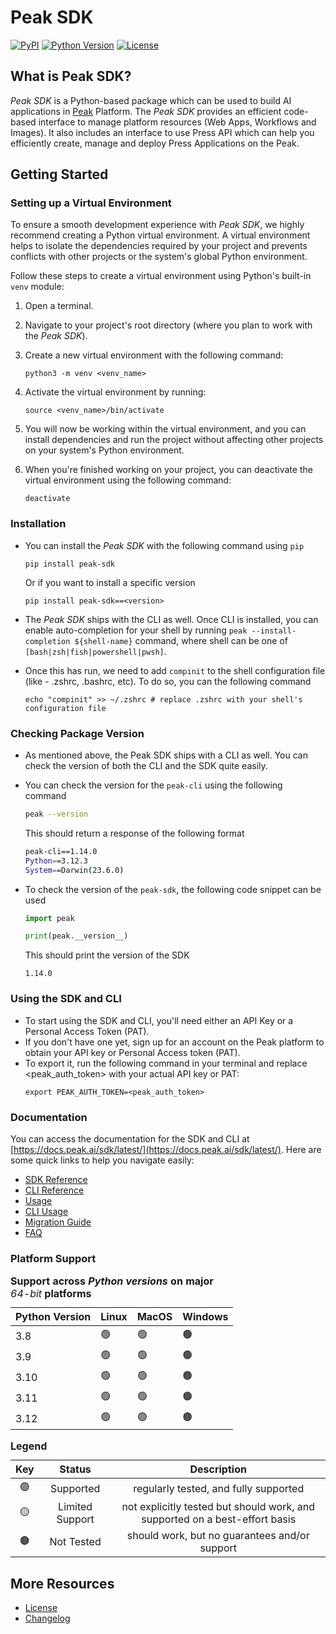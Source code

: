 # Peak SDK

[![PyPI](https://img.shields.io/pypi/v/peak-sdk.svg)](https://pypi.org/project/peak-sdk/)
[![Python Version](https://img.shields.io/pypi/pyversions/peak-sdk)](https://docs.peak.ai/sdk/latest/#platform-support)
[![License](https://img.shields.io/pypi/l/peak-sdk)](https://docs.peak.ai/sdk/latest/license.html)

## What is Peak SDK?

_Peak SDK_ is a Python-based package which can be used to build AI applications in [Peak](https://peak.ai/) Platform. The _Peak SDK_ provides an efficient code-based interface to manage platform resources (Web Apps, Workflows and Images). It also includes an interface to use Press API which can help you efficiently create, manage and deploy Press Applications on the Peak.

## Getting Started

### Setting up a Virtual Environment

To ensure a smooth development experience with _Peak SDK_, we highly recommend creating a Python virtual environment. A virtual environment helps to isolate the dependencies required by your project and prevents conflicts with other projects or the system's global Python environment.

Follow these steps to create a virtual environment using Python's built-in `venv` module:

1. Open a terminal.
2. Navigate to your project's root directory (where you plan to work with the _Peak SDK_).
3. Create a new virtual environment with the following command:

    ```
    python3 -m venv <venv_name>
    ```

4. Activate the virtual environment by running:

    ```
    source <venv_name>/bin/activate
    ```

5. You will now be working within the virtual environment, and you can install dependencies and run the project without affecting other projects on your system's Python environment.

6. When you're finished working on your project, you can deactivate the virtual environment using the following command:

    ```
    deactivate
    ```

### Installation

-   You can install the _Peak SDK_ with the following command using `pip`

    ```shell
    pip install peak-sdk
    ```

    Or if you want to install a specific version

    ```
    pip install peak-sdk==<version>
    ```

-   The _Peak SDK_ ships with the CLI as well. Once CLI is installed, you can enable auto-completion for your shell by running `peak --install-completion ${shell-name}` command, where shell can be one of `[bash|zsh|fish|powershell|pwsh]`.
-   Once this has run, we need to add `compinit` to the shell configuration file (like - .zshrc, .bashrc, etc). To do so, you can the following command
    ```
    echo "compinit" >> ~/.zshrc # replace .zshrc with your shell's configuration file
    ```

### Checking Package Version

-   As mentioned above, the Peak SDK ships with a CLI as well. You can check the version of both the CLI and the SDK quite easily.
-   You can check the version for the `peak-cli` using the following command

    ```bash
    peak --version
    ```

    This should return a response of the following format

    ```bash
    peak-cli==1.14.0
    Python==3.12.3
    System==Darwin(23.6.0)
    ```

-   To check the version of the `peak-sdk`, the following code snippet can be used

    ```python
    import peak

    print(peak.__version__)
    ```

    This should print the version of the SDK

    ```
    1.14.0
    ```

### Using the SDK and CLI

-   To start using the SDK and CLI, you'll need either an API Key or a Personal Access Token (PAT).
-   If you don't have one yet, sign up for an account on the Peak platform to obtain your API key or Personal Access token (PAT).
-   To export it, run the following command in your terminal and replace <peak_auth_token> with your actual API key or PAT:
    ```
    export PEAK_AUTH_TOKEN=<peak_auth_token>
    ```

### Documentation

You can access the documentation for the SDK and CLI at [https://docs.peak.ai/sdk/latest/](https://docs.peak.ai/sdk/latest/).
Here are some quick links to help you navigate easily:

-   [SDK Reference](https://docs.peak.ai/sdk/latest/reference.html)
-   [CLI Reference](https://docs.peak.ai/sdk/latest/cli/reference.html)
-   [Usage](https://docs.peak.ai/sdk/latest/usage.html)
-   [CLI Usage](https://docs.peak.ai/sdk/latest/cli/usage.html)
-   [Migration Guide](https://docs.peak.ai/sdk/latest/migration-guide.html)
-   [FAQ](https://docs.peak.ai/sdk/latest/faq.html)

### Platform Support

  <div class="support-matrix" style="background-color:transparent">
    <div class="supported-versions" style="text-align:center">
      <table class="center-table">
        <caption style="text-align:left">
          <strong>Support across <i>Python versions</i> on major </strong><i>64-bit</i><strong> platforms</strong>
        </caption>
        <!-- table content -->
        <thead>
          <tr>
            <th>Python Version</th>
            <th>Linux</th>
            <th>MacOS</th>
            <th>Windows</th>
          </tr>
        </thead>
        <tbody>
          <tr>
            <td>3.8</td>
            <td>🟢</td>
            <td>🟢</td>
            <td>🟤</td>
          </tr>
          <tr>
            <td>3.9</td>
            <td>🟢</td>
            <td>🟢</td>
            <td>🟤</td>
          </tr>
          <tr>
            <td>3.10</td>
            <td>🟢</td>
            <td>🟢</td>
            <td>🟤</td>
          </tr>
          <tr>
            <td>3.11</td>
            <td>🟢</td>
            <td>🟢</td>
            <td>🟤</td>
          </tr>
          <tr>
            <td>3.12</td>
            <td>🟢</td>
            <td>🟢</td>
            <td>🟤</td>
          </tr>
        </tbody>
      </table>
    </div>
    <div class="legend">
      <table style="text-align:center">
        <caption style="text-align:left">
          <strong>Legend</strong>
        </caption>
        <thead>
          <tr>
            <th>Key</th>
            <th>Status</th>
            <th>Description</th>
          </tr>
        </thead>
        <tbody>
          <tr>
            <td>🟢</td>
            <td>Supported</td>
            <td>regularly tested, and fully supported</td>
          </tr>
          <tr>
            <td>🟡</td>
            <td>Limited Support</td>
            <td>not explicitly tested but should work, and supported on a best-effort basis</td>
          </tr>
          <tr>
            <td>🟤</td>
            <td>Not Tested</td>
            <td>should work, but no guarantees and/or support</td>
          </tr>
        </tbody>
      </table>
    </div>
  </div>

## More Resources

-   [License](https://docs.peak.ai/sdk/latest/license.html)
-   [Changelog](https://docs.peak.ai/sdk/latest/changelog.html)
